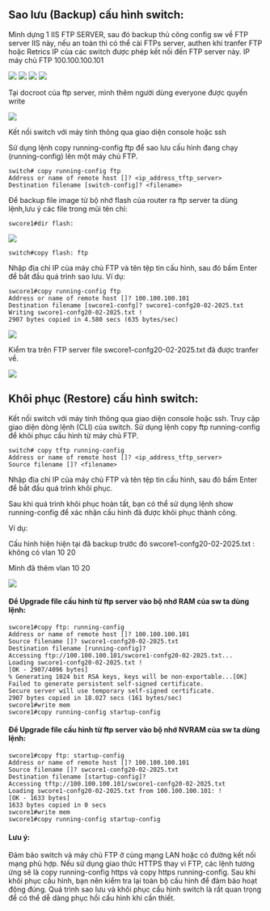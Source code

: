 ## Sao lưu (Backup) cấu hình switch:
  Mình dựng 1 IIS FTP SERVER, sau đó backup thủ công config sw về FTP server IIS này, nếu an toàn thì có thể cài FTPs server, authen khi tranfer FTP hoặc Retrics IP của các switch 
  được phép kết nối đến FTP server này.
  IP máy chủ FTP 100.100.100.101
 
  <img src="Basicnetworkimages/45.png">

  <img src="Basicnetworkimages/46.png">

  <img src="Basicnetworkimages/47.png">

  <img src="Basicnetworkimages/48.png">

  Tại docroot của ftp server, mình thêm người dùng everyone được quyền write

  <img src="Basicnetworkimages/49.png">

  Kết nối switch với máy tính thông qua giao diện console hoặc ssh

  Sử dụng lệnh copy running-config ftp để sao lưu cấu hình đang chạy (running-config) lên một máy chủ FTP.

    switch# copy running-config ftp
    Address or name of remote host []? <ip_address_tftp_server>
    Destination filename [switch-config]? <filename>

  Để backup file image từ bộ nhớ flash của router ra ftp server ta dùng lệnh,lưu ý các file trong mũi tên chỉ:

    swcore1#dir flash:

  <img src="Basicnetworkimages/50.png">

    switch#copy flash: ftp

  Nhập địa chỉ IP của máy chủ FTP và tên tệp tin cấu hình, sau đó bấm Enter để bắt đầu quá trình sao lưu.
  Ví dụ:

    swcore1#copy running-config ftp
    Address or name of remote host []? 100.100.100.101
    Destination filename [swcore1-confg]? swcore1-confg20-02-2025.txt
    Writing swcore1-confg20-02-2025.txt !
    2907 bytes copied in 4.580 secs (635 bytes/sec)


  <img src="Basicnetworkimages/51.png">

  Kiểm tra trên FTP server file swcore1-confg20-02-2025.txt đã được tranfer về.

  <img src="Basicnetworkimages/52.png">

## Khôi phục (Restore) cấu hình switch:

  Kết nối switch với máy tính thông qua giao diện console hoặc ssh.
  Truy cập giao diện dòng lệnh (CLI) của switch.
  Sử dụng lệnh copy ftp running-config để khôi phục cấu hình từ máy chủ FTP.

    switch# copy tftp running-config
    Address or name of remote host []? <ip_address_tftp_server>
    Source filename []? <filename>

  Nhập địa chỉ IP của máy chủ FTP và tên tệp tin cấu hình, sau đó bấm Enter để bắt đầu quá trình khôi phục.

  Sau khi quá trình khôi phục hoàn tất, bạn có thể sử dụng lệnh show running-config để xác nhận cấu hình đã được khôi phục thành công.

  Ví dụ:

  Cấu hình hiện hiện tại đã backup trước đó swcore1-confg20-02-2025.txt : không có vlan 10 20 

  Mình đã thêm vlan 10 20

  <img src="Basicnetworkimages/55.png">
 

#### Để Upgrade file cấu hình từ ftp server vào bộ nhớ RAM của sw ta dùng lệnh:
    swcore1#copy ftp: running-config
    Address or name of remote host []? 100.100.100.101
    Source filename []? swcore1-confg20-02-2025.txt
    Destination filename [running-config]?
    Accessing ftp://100.100.100.101/swcore1-confg20-02-2025.txt...
    Loading swcore1-confg20-02-2025.txt !
    [OK - 2907/4096 bytes]
    % Generating 1024 bit RSA keys, keys will be non-exportable...[OK]
    Failed to generate persistent self-signed certificate.
    Secure server will use temporary self-signed certificate.
    2907 bytes copied in 18.027 secs (161 bytes/sec)
    swcore1#write mem 
    swcore1#copy running-config startup-config
    
#### Để Upgrade file cấu hình từ ftp server vào bộ nhớ NVRAM của sw ta dùng lệnh:

    swcore1#copy ftp: startup-config
    Address or name of remote host []? 100.100.100.101
    Source filename []? swcore1-confg20-02-2025.txt
    Destination filename [startup-config]? 
    Accessing tftp://100.100.100.101/swcore1-confg20-02-2025.txt
    Loading swcore1-confg20-02-2025.txt from 100.100.100.101: !
    [OK - 1633 bytes]
    1633 bytes copied in 0 secs
    swcore1#write mem
    swcore1#copy running-config startup-config

#### Lưu ý:

  Đảm bảo switch và máy chủ FTP ở cùng mạng LAN hoặc có đường kết nối mạng phù hợp.
  Nếu sử dụng giao thức HTTPS thay vì FTP, các lệnh tương ứng sẽ là copy running-config https và copy https running-config.
  Sau khi khôi phục cấu hình, bạn nên kiểm tra lại toàn bộ cấu hình để đảm bảo hoạt động đúng.
  Quá trình sao lưu và khôi phục cấu hình switch là rất quan trọng để có thể dễ dàng phục hồi cấu hình khi cần thiết.